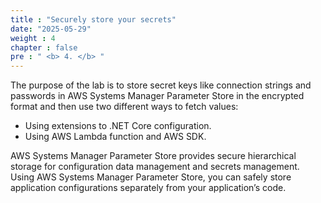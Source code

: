 ```yaml
---
title : "Securely store your secrets"
date: "2025-05-29"
weight : 4
chapter : false
pre : " <b> 4. </b> "
---
```



The purpose of the lab is to store secret keys like connection strings and passwords in AWS Systems Manager Parameter Store in the encrypted format and then use two different ways to fetch values:

- Using extensions to .NET Core configuration.
- Using AWS Lambda function and AWS SDK.
  
AWS Systems Manager Parameter Store provides secure hierarchical storage for configuration data management and secrets management. Using AWS Systems Manager Parameter Store, you can safely store application configurations separately from your application’s code.

<!-- ### Content:

4.1. [Use .NET Core Configuration](4.1-Configuration/)\
4.2. [Use AWS SDK and Lambda](4.2-SDK/) -->